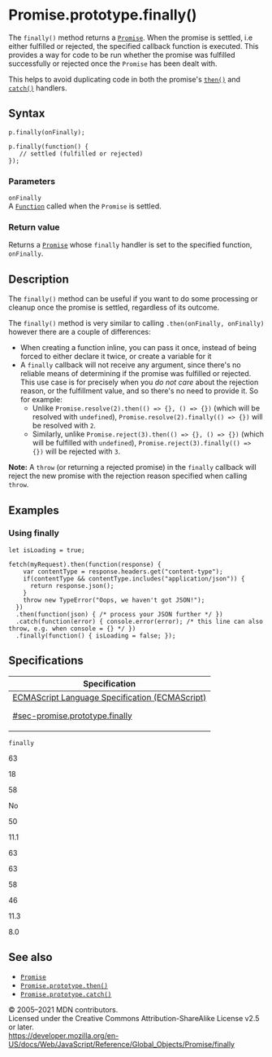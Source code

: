# Promise.prototype.finally()

The `finally()` method returns a [`Promise`](../promise). When the promise is settled, i.e either fulfilled or rejected, the specified callback function is executed. This provides a way for code to be run whether the promise was fulfilled successfully or rejected once the `Promise` has been dealt with.

This helps to avoid duplicating code in both the promise's [`then()`](then) and [`catch()`](catch) handlers.

## Syntax

    p.finally(onFinally);

    p.finally(function() {
       // settled (fulfilled or rejected)
    });

### Parameters

`onFinally`  
A [`Function`](../function) called when the `Promise` is settled.

### Return value

Returns a [`Promise`](../promise) whose `finally` handler is set to the specified function, `onFinally`.

## Description

The `finally()` method can be useful if you want to do some processing or cleanup once the promise is settled, regardless of its outcome.

The `finally()` method is very similar to calling `.then(onFinally, onFinally)` however there are a couple of differences:

-   When creating a function inline, you can pass it once, instead of being forced to either declare it twice, or create a variable for it
-   A `finally` callback will not receive any argument, since there's no reliable means of determining if the promise was fulfilled or rejected. This use case is for precisely when you _do not care_ about the rejection reason, or the fulfillment value, and so there's no need to provide it. So for example:
    -   Unlike `Promise.resolve(2).then(() => {}, () => {})` (which will be resolved with `undefined`), `Promise.resolve(2).finally(() => {})` will be resolved with `2`.
    -   Similarly, unlike `Promise.reject(3).then(() => {}, () => {})` (which will be fulfilled with `undefined`), `Promise.reject(3).finally(() => {})` will be rejected with `3`.

**Note:** A `throw` (or returning a rejected promise) in the `finally` callback will reject the new promise with the rejection reason specified when calling `throw`.

## Examples

### Using finally

    let isLoading = true;

    fetch(myRequest).then(function(response) {
        var contentType = response.headers.get("content-type");
        if(contentType && contentType.includes("application/json")) {
          return response.json();
        }
        throw new TypeError("Oops, we haven't got JSON!");
      })
      .then(function(json) { /* process your JSON further */ })
      .catch(function(error) { console.error(error); /* this line can also throw, e.g. when console = {} */ })
      .finally(function() { isLoading = false; });

## Specifications

<table><thead><tr class="header"><th>Specification</th></tr></thead><tbody><tr class="odd"><td><a href="https://tc39.es/ecma262/#sec-promise.prototype.finally">ECMAScript Language Specification (ECMAScript) 
<br/>


<span class="small">#sec-promise.prototype.finally</span></a></td></tr></tbody></table>

`finally`

63

18

58

No

50

11.1

63

63

58

46

11.3

8.0

## See also

-   [`Promise`](../promise)
-   [`Promise.prototype.then()`](then)
-   [`Promise.prototype.catch()`](catch)

© 2005–2021 MDN contributors.  
Licensed under the Creative Commons Attribution-ShareAlike License v2.5 or later.  
<a href="https://developer.mozilla.org/en-US/docs/Web/JavaScript/Reference/Global_Objects/Promise/finally" class="_attribution-link">https://developer.mozilla.org/en-US/docs/Web/JavaScript/Reference/Global_Objects/Promise/finally</a>
